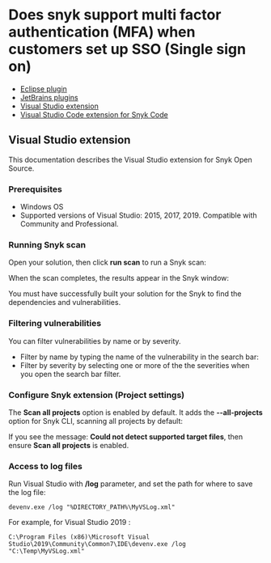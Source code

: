 # Does snyk support multi factor authentication \(MFA\) when customers set up SSO \(Single sign on\)

* [ Eclipse plugin](https://github.com/snyk/user-docs/tree/caef522cc2da817b75170d43049a1e6dd9d856fb/hc/en-us/articles/360004032337-Eclipse-plugin/README.md)
* [ JetBrains plugins](https://github.com/snyk/user-docs/tree/caef522cc2da817b75170d43049a1e6dd9d856fb/hc/en-us/articles/360004032317-JetBrains-plugins/README.md)
* [ Visual Studio extension](https://github.com/snyk/user-docs/tree/caef522cc2da817b75170d43049a1e6dd9d856fb/hc/en-us/articles/360020073958-Visual-Studio-extension/README.md)
* [ Visual Studio Code extension for Snyk Code](https://github.com/snyk/user-docs/tree/caef522cc2da817b75170d43049a1e6dd9d856fb/hc/en-us/articles/360018585717-Visual-Studio-Code-extension-for-Snyk-Code-/README.md)

## Visual Studio extension

This documentation describes the Visual Studio extension for Snyk Open Source.

### Prerequisites

* Windows OS
* Supported versions of Visual Studio: 2015, 2017, 2019. Compatible with Community and Professional.

### Running Snyk scan

Open your solution, then click **run scan** to run a Snyk scan:

When the scan completes, the results appear in the Snyk window:

You must have successfully built your solution for the Snyk to find the dependencies and vulnerabilities.

### Filtering vulnerabilities

You can filter vulnerabilities by name or by severity.

* Filter by name by typing the name of the vulnerability in the search bar:
* Filter by severity by selecting one or more of the the severities when you open the search bar filter.

### Configure Snyk extension \(Project settings\)

The **Scan all projects** option is enabled by default. It adds the **--all-projects** option for Snyk CLI, scanning all projects by default:

If you see the message: **Could not detect supported target files**, then ensure **Scan all projects** is enabled.

### Access to log files

Run Visual Studio with **/log** parameter, and set the path for where to save the log file:

```text
devenv.exe /log "%DIRECTORY_PATH%\MyVSLog.xml"
```

For example, for Visual Studio 2019 :

```text
C:\Program Files (x86)\Microsoft Visual Studio\2019\Community\Common7\IDE\devenv.exe /log "C:\Temp\MyVSLog.xml"
```


